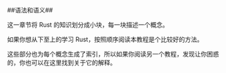 ##语法和语义##

这一章节将 Rust 的知识划分成小块，每一块描述一个概念。

如果你想从下至上的学习 Rust，按照顺序阅读本教程是个比较好的方法。

这些部分也为每个概念生成了索引，所以如果你阅读另一个教程，发现让你困惑的，你也可以在这里找到关于它的解释。
